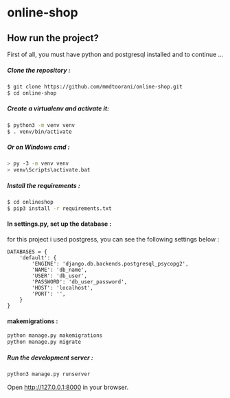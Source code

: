 # online-shop

## How run the project?

First of all, you must have python and postgresql installed
and to continue ...

##### Clone the repository :
```bash
$ git clone https://github.com/mmdtoorani/online-shop.git
$ cd online-shop
```
##### Create a virtualenv and activate it:
 ```bash
$ python3 -m venv venv
$ . venv/bin/activate
```
##### Or on Windows cmd : 
 ```bash
> py -3 -m venv venv
> venv\Scripts\activate.bat
```

##### Install the requirements :
```bash
$ cd onlineshop
$ pip3 install -r requirements.txt
```

#### In settings.py, set up the database :
for this project i used postgress, you can see the following settings below :
```
DATABASES = {
    'default': {
        'ENGINE': 'django.db.backends.postgresql_psycopg2',
        'NAME': 'db_name',
        'USER': 'db_user',
        'PASSWORD': 'db_user_password',
        'HOST': 'localhost',
        'PORT': '',
    }
}
```

#### makemigrations :
```bash
python manage.py makemigrations
python manage.py migrate
```

#####  Run the development server :
```bash
python3 manage.py runserver
```
Open http://127.0.0.1:8000 in your browser. 
